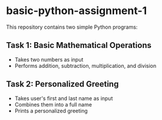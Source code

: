 # basic-python-assignment-1
This repository contains two simple Python programs:

## Task 1: Basic Mathematical Operations
- Takes two numbers as input
- Performs addition, subtraction, multiplication, and division

## Task 2: Personalized Greeting
- Takes user's first and last name as input
- Combines them into a full name
- Prints a personalized greeting
